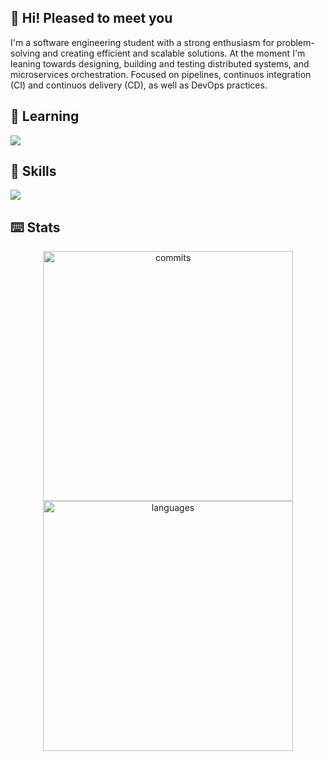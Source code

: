 ## 🦜 Hi! Pleased to meet you
I'm a software engineering student with a strong enthusiasm for problem-solving and creating efficient and scalable solutions. At the moment I'm leaning towards designing, building and testing distributed systems, and microservices orchestration. Focused on pipelines, continuos integration (CI) and continuos delivery (CD), as well as DevOps practices.

## 🌱 Learning

<a href="https://skillicons.dev">
  <img src="https://skillicons.dev/icons?i=react,django,astro,kubernetes&perline=5" />
</a>

## 🚀 Skills

<a href="https://skillicons.dev">
  <img src="https://skillicons.dev/icons?i=html,css,js,c,cs,cpp,mysql,mongodb,docker,azure,git,figma,vscode,visualstudio,androidstudio&perline=5" />
</a>

## ⌨️ Stats

<p align="center">
    <img alt="commits" width="400px" src="https://github-readme-stats.vercel.app/api?username=sebasbello&count_private=true&show_icons=true&custom_title=GitHub&theme=github_dark&layout=compact&hide_border=true&rank_icon=github" /> <br>
    <img alt="languages" width="400px" src="https://github-readme-stats.vercel.app/api/top-langs/?username=sebasbello&count_private=true&custom_title=Stack&theme=github_dark&layout=normal&border_radius=8&hide_border=true&hide_title=true" />
</p>

